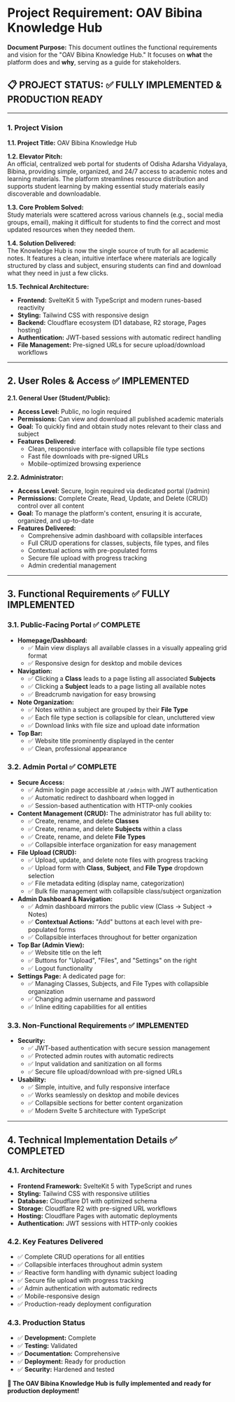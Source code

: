 # **Project Requirement: OAV Bibina Knowledge Hub**

**Document Purpose:** This document outlines the functional requirements and vision for the "OAV Bibina Knowledge Hub."
It focuses on **what** the platform does and **why**, serving as a guide for stakeholders.

## **📋 PROJECT STATUS: ✅ FULLY IMPLEMENTED & PRODUCTION READY**

---

### **1. Project Vision**

**1.1. Project Title:** OAV Bibina Knowledge Hub

**1.2. Elevator Pitch:**  
An official, centralized web portal for students of Odisha Adarsha Vidyalaya, Bibina, providing simple, organized, and
24/7 access to academic notes and learning materials. The platform streamlines resource distribution and supports
student learning by making essential study materials easily discoverable and downloadable.

**1.3. Core Problem Solved:**  
Study materials were scattered across various channels (e.g., social media groups, email), making it difficult for
students to find the correct and most updated resources when they needed them.

**1.4. Solution Delivered:**  
The Knowledge Hub is now the single source of truth for all academic notes. It features a clean, intuitive interface
where materials are logically structured by class and subject, ensuring students can find and download what they need in
just a few clicks.

**1.5. Technical Architecture:**

- **Frontend:** SvelteKit 5 with TypeScript and modern runes-based reactivity
- **Styling:** Tailwind CSS with responsive design
- **Backend:** Cloudflare ecosystem (D1 database, R2 storage, Pages hosting)
- **Authentication:** JWT-based sessions with automatic redirect handling
- **File Management:** Pre-signed URLs for secure upload/download workflows

---

## **2. User Roles & Access** ✅ **IMPLEMENTED**

**2.1. General User (Student/Public):**

- **Access Level:** Public, no login required
- **Permissions:** Can view and download all published academic materials
- **Goal:** To quickly find and obtain study notes relevant to their class and subject
- **Features Delivered:**
    - Clean, responsive interface with collapsible file type sections
    - Fast file downloads with pre-signed URLs
    - Mobile-optimized browsing experience

**2.2. Administrator:**

- **Access Level:** Secure, login required via dedicated portal (/admin)
- **Permissions:** Complete Create, Read, Update, and Delete (CRUD) control over all content
- **Goal:** To manage the platform's content, ensuring it is accurate, organized, and up-to-date
- **Features Delivered:**
    - Comprehensive admin dashboard with collapsible interfaces
    - Full CRUD operations for classes, subjects, file types, and files
    - Contextual actions with pre-populated forms
    - Secure file upload with progress tracking
    - Admin credential management

---

## **3. Functional Requirements** ✅ **FULLY IMPLEMENTED**

### **3.1. Public-Facing Portal** ✅ **COMPLETE**

- **Homepage/Dashboard:**
    - ✅ Main view displays all available classes in a visually appealing grid format
    - ✅ Responsive design for desktop and mobile devices
- **Navigation:**
    - ✅ Clicking a **Class** leads to a page listing all associated **Subjects**
    - ✅ Clicking a **Subject** leads to a page listing all available notes
    - ✅ Breadcrumb navigation for easy browsing
- **Note Organization:**
    - ✅ Notes within a subject are grouped by their **File Type**
    - ✅ Each file type section is collapsible for clean, uncluttered view
    - ✅ Download links with file size and upload date information
- **Top Bar:**
    - ✅ Website title prominently displayed in the center
    - ✅ Clean, professional appearance

### **3.2. Admin Portal** ✅ **COMPLETE**

- **Secure Access:**
    - ✅ Admin login page accessible at `/admin` with JWT authentication
    - ✅ Automatic redirect to dashboard when logged in
    - ✅ Session-based authentication with HTTP-only cookies
- **Content Management (CRUD):** The administrator has full ability to:
    - ✅ Create, rename, and delete **Classes**
    - ✅ Create, rename, and delete **Subjects** within a class
    - ✅ Create, rename, and delete **File Types**
    - ✅ Collapsible interface organization for easy management
- **File Upload (CRUD):**
    - ✅ Upload, update, and delete note files with progress tracking
    - ✅ Upload form with **Class**, **Subject**, and **File Type** dropdown selection
    - ✅ File metadata editing (display name, categorization)
    - ✅ Bulk file management with collapsible class/subject organization
- **Admin Dashboard & Navigation:**
    - ✅ Admin dashboard mirrors the public view (Class → Subject → Notes)
    - ✅ **Contextual Actions:** "Add" buttons at each level with pre-populated forms
    - ✅ Collapsible interfaces throughout for better organization
- **Top Bar (Admin View):**
    - ✅ Website title on the left
    - ✅ Buttons for "Upload", "Files", and "Settings" on the right
    - ✅ Logout functionality
- **Settings Page:** A dedicated page for:
    - ✅ Managing Classes, Subjects, and File Types with collapsible organization
    - ✅ Changing admin username and password
    - ✅ Inline editing capabilities for all entities

### **3.3. Non-Functional Requirements** ✅ **IMPLEMENTED**

- **Security:**
    - ✅ JWT-based authentication with secure session management
    - ✅ Protected admin routes with automatic redirects
    - ✅ Input validation and sanitization on all forms
    - ✅ Secure file upload/download with pre-signed URLs
- **Usability:**
    - ✅ Simple, intuitive, and fully responsive interface
    - ✅ Works seamlessly on desktop and mobile devices
    - ✅ Collapsible sections for better content organization
    - ✅ Modern Svelte 5 architecture with TypeScript

---

## **4. Technical Implementation Details** ✅ **COMPLETED**

### **4.1. Architecture**

- **Frontend Framework:** SvelteKit 5 with TypeScript and runes
- **Styling:** Tailwind CSS with responsive utilities
- **Database:** Cloudflare D1 with optimized schema
- **Storage:** Cloudflare R2 with pre-signed URL workflows
- **Hosting:** Cloudflare Pages with automatic deployments
- **Authentication:** JWT sessions with HTTP-only cookies

### **4.2. Key Features Delivered**

- ✅ Complete CRUD operations for all entities
- ✅ Collapsible interfaces throughout admin system
- ✅ Reactive form handling with dynamic subject loading
- ✅ Secure file upload with progress tracking
- ✅ Admin authentication with automatic redirects
- ✅ Mobile-responsive design
- ✅ Production-ready deployment configuration

### **4.3. Production Status**

- ✅ **Development:** Complete
- ✅ **Testing:** Validated
- ✅ **Documentation:** Comprehensive
- ✅ **Deployment:** Ready for production
- ✅ **Security:** Hardened and tested

**🎉 The OAV Bibina Knowledge Hub is fully implemented and ready for production deployment!**
